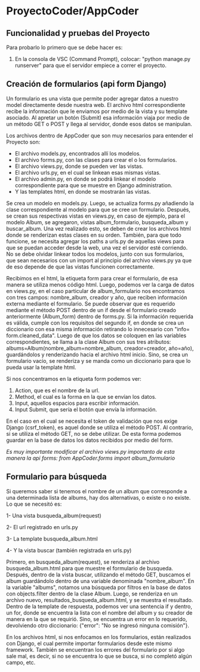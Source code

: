 # ProyectoCoder/AppCoder
## Funcionalidad y pruebas del Proyecto
Para probarlo lo primero que se debe hacer es:
1. En la consola de VSC (Command Prompt), colocar: "python manage.py runserver" para que el servidor empiece a correr el proyecto. 

## Creación de formularios (api form Django)
 Un formulario es una vista que permite poder agregar datos a nuestro model directamente desde nuestra web. El archivo html correspondiente recibe la información que le enviamos por medio de la vista y su template asociado. Al apretar un botón (Submit) esa información viaja por medio de un método GET o POST y llega al servidor, donde esos datos se manipulan.

Los archivos dentro de AppCoder que son muy necesarios para entender el Proyecto son:
 - El archivo models.py, encontrados allí los modelos.
 - El archivo forms.py, con las clases para crear el o los formularios.
 - El archivo views.py, donde se pueden ver las vistas.
 - El archivo urls.py, en el cual se linkean esas mismas vistas.
 - El archivo admin.py, en donde se podrá linkear el modelo correspondiente para que se muestre en Django administration.
 - Y las templates html, en donde se mostrarán las vistas. 

Se crea un modelo en models.py. Luego, se actualiza forms.py añadiendo la clase correspondiente al modelo para que se cree un formulario. Después, se crean sus respectivas vistas en views.py, en caso de ejemplo, para el modelo Album, se agregaron, vistas album_formulario, busqueda_album y buscar_album. Una vez realizado esto, se deben de crear los archivos html donde se renderizan estas clases en su orden. También, para que todo funcione, se necesita agregar los paths a urls.py de aquellas views para que se puedan acceder desde la web, una vez el servidor esté corriendo. No se debe olvidar linkear todos los modelos, junto con sus formularios, que sean necesarios con un import al principio del archivo views.py ya que de eso depende de que las vistas funcionen correctamente. 

Recibimos en el html, la etiqueta form para crear el formulario, de esa manera se utiliza menos código html. Luego, podemos ver la carga de datos en views.py, en el caso particular de album_formulario nos encontramos con tres campos: nombre_album, creador y año, que reciben información externa mediante el formulario. Se puede observar que es requerido mediante el método POST dentro de un if desde el formulario creado anteriormente (Album_form) dentro de forms.py. Si la información requerida es válida, cumple con los requisitos del segundo if, en donde se crea un diccionario con esa misma información retirando lo innecesario con "info= form.cleaned_data". Luego de que los datos se coloquen en las variables correspondientes, se llama a la clase Album con sus tres atributos: albums=Album(nombre_album=nombre_album, creador=creador, año=año), guardándolos y renderizando hacia el archivo html inicio. Sino, se crea un formulario vacío, se renderiza y se manda como un diccionario para que lo pueda usar la template html.

 Si nos concentramos en la etiqueta form podemos ver:
1) Action, que es el nombre de la url.
2) Method, el cual es la forma en la que se envían los datos.
3) Input, aquellos espacios para escribir información.
4) Input Submit, que sería el botón que envía la información.

En el caso en el cual se necesita el token de validación que nos exige Django (csrf_token), es aquel donde se utiliza el método POST. Al contrario, si se utiliza el método GET, no se debe utilizar. 
De esta forma podemos guardar en la base de datos los datos recibidos por medio del form. 

_Es muy importante modificar el archivo views.py importanto de esta manera la api forms:
from AppCoder.forms import album_formulario_

## Formulario para búsqueda
Si queremos saber si tenemos el nombre de un album que corresponde a una determinada lista de albums, hay dos alternativas, o existe o no existe.
Lo que se necesitó es:

1- Una vista busqueda_album(request)

2- El url registrado en urls.py

3- La template busqueda_album.html

4- Y la vista buscar (también registrada en urls.py)

Primero, en busqueda_album(request), se renderiza al archivo busqueda_album.html para que muestre el formulario de busqueda. Después, dentro de la vista buscar, utilizando el método GET, buscamos el album guardándolo dentro de una variable denominada "nombre_album". En la variable "albums", notamos una búsqueda por filtros en la base de datos con objects.filter dentro de la clase Album. Luego, se renderiza en un archivo nuevo, resultados_busqueda_album.html, y se muestra el resultado. Dentro de la template de respuesta, podemos ver una sentencia if y dentro, un for, donde se encuentra la lista con el nombre del album y su creador de manera en la que se requirió.  Sino, se encuentra un error en lo requerido, devolviendo otro diccionario: {"error": "No se ingresó ninguna comisión"}.

 En los archivos html, si nos enfocamos en los formularios, están realizados con Django, el cual permite importar formularios desde este mismo framework. También se encuentran los errores del formulario por si algo sale mal, es decir, si no se encuentra lo que se busca, si no completó algún campo, etc. 










